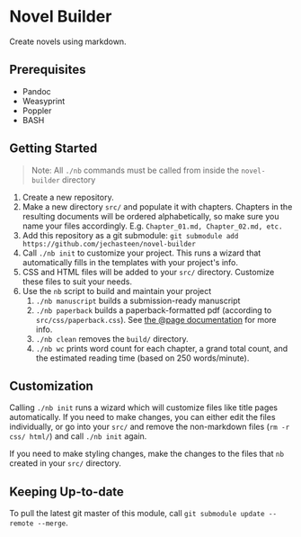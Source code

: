 # Novel Builder

Create novels using markdown.

## Prerequisites

* Pandoc
* Weasyprint
* Poppler
* BASH

## Getting Started

> Note: All `./nb` commands must be called from inside the `novel-builder` directory

1. Create a new repository.
2. Make a new directory `src/` and populate it with chapters. Chapters in the resulting documents will be ordered alphabetically, so make sure you name your files accordingly. E.g. `Chapter_01.md, Chapter_02.md, etc.`
3. Add this repository as a git submodule: `git submodule add https://github.com/jechasteen/novel-builder`
4. Call `./nb init` to customize your project. This runs a wizard that automatically fills in the templates with your project's info.
5. CSS and HTML files will be added to your `src/` directory. Customize these files to suit your needs.
6. Use the `nb` script to build and maintain your project
   1. `./nb manuscript` builds a submission-ready manuscript
   2. `./nb paperback` builds a paperback-formatted pdf (according to `src/css/paperback.css`). See [the @page documentation](https://developer.mozilla.org/en-US/docs/Web/CSS/@page) for more info.
   3. `./nb clean` removes the `build/` directory.
   4. `./nb wc` prints word count for each chapter, a grand total count, and the estimated reading time (based on 250 words/minute).

## Customization

Calling `./nb init` runs a wizard which will customize files like title pages automatically. If you need to make changes, you can either edit the files individually, or go into your `src/` and remove the non-markdown files (`rm -r css/ html/`) and call `./nb init` again.

If you need to make styling changes, make the changes to the files that `nb` created in your `src/` directory.

## Keeping Up-to-date

To pull the latest git master of this module, call `git submodule update --remote --merge`.
